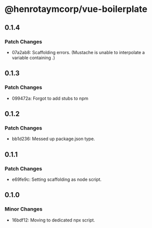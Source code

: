 # @henrotaymcorp/vue-boilerplate

## 0.1.4

### Patch Changes

- 07a2ab8: Scaffolding errors. (Mustache is unable to interpolate a variable containing .)

## 0.1.3

### Patch Changes

- 099472a: Forgot to add stubs to npm

## 0.1.2

### Patch Changes

- bb1d236: Messed up package.json type.

## 0.1.1

### Patch Changes

- e69fe9c: Setting scaffolding as node script.

## 0.1.0

### Minor Changes

- 16bdf12: Moving to dedicated npx script.

